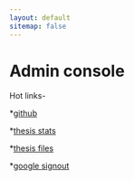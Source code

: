 ```yaml
---
layout: default
sitemap: false
---
```


# Admin console

Hot links-

*[github](https://github.com/Dr-Anonymous/Dr-Anonymous.github.io)

*[thesis stats](https://docs.google.com/forms/d/e/1FAIpQLSePZi9fmgRTYdYGCIcWhI7dx0OvDsbMi4Kri75x1pOxwuWIPA/viewanalytics)

*[thesis files](https://drive.google.com/drive/folders/1z53yzY6yWmEYeAeTdp3lDXRp76mohyYf)

*[google signout](https://mail.google.com/mail/u/0/?ui=2&ik=0136476679&jsver=TV2A1ycJovk.en.&cbl=gmail_fe_180426.14_p3&view=ac)

